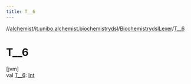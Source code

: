 ```yaml
---
title: T__6
---
```

//[alchemist](../../../index.html)/[it.unibo.alchemist.biochemistrydsl](../index.html)/[BiochemistrydslLexer](index.html)/[T__6](-t__6.html)



# T__6



[jvm]\
val [T__6](-t__6.html): [Int](https://kotlinlang.org/api/latest/jvm/stdlib/kotlin/-int/index.html)




